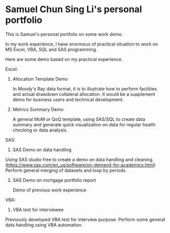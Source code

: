 # Samuel Chun Sing Li's personal portfolio
This is Samuel's personal portfolio on some work demo.

In my work experience, I have enormous of practical situation to work on MS Excel, VBA, SQL and SAS programming.

Here are some demo based on my practical experience.

Excel:
1. Allocation Template Demo

   In Moody's Ray data format, it is to illustrate how to perform facilities and actual drawdown collateral allocation. It would be a supplement demo for business users and technical development.
   
2. Metrics Summary Demo

   A general MoM or QoQ template, using SAS/SQL to create data summary and generate quick visualization on data for regular health checking or data analysis.
 
SAS:
1.	SAS Demo on data handling

   Using SAS studio free to create a demo on data handling and cleaning.  (https://www.sas.com/en_us/software/on-demand-for-academics.html)
   Perform general merging of datasets and loop by periods.

2. SAS Demo on mortgage portfolio report
 
   Demo of previous work experience

VBA:
1.	VBA test for interviewee

   Previously developed VBA test for interview purpose. Perform some general data handling using VBA automation. 
